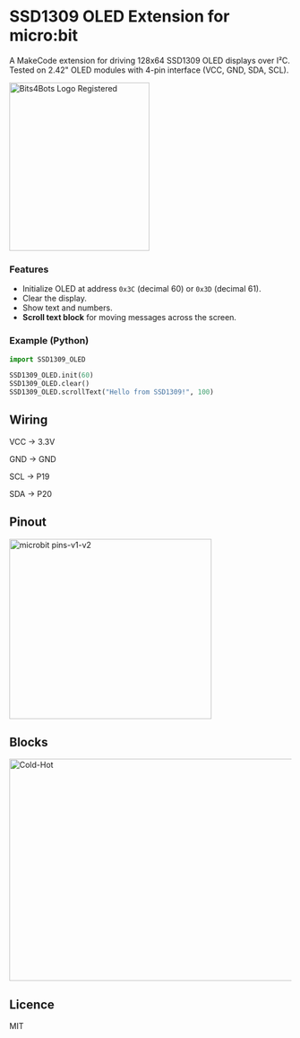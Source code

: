 # SSD1309 OLED Extension for micro:bit

A MakeCode extension for driving 128x64 SSD1309 OLED displays over I²C.  
Tested on 2.42" OLED modules with 4-pin interface (VCC, GND, SDA, SCL).

<img width="250" height="300" alt="Bits4Bots Logo Registered" src="https://github.com/user-attachments/assets/577b4089-4517-49e3-8555-a530e5e59694" />


### Features
- Initialize OLED at address `0x3C` (decimal 60) or `0x3D` (decimal 61).
- Clear the display.
- Show text and numbers.
- **Scroll text block** for moving messages across the screen.

### Example (Python)

```python
import SSD1309_OLED

SSD1309_OLED.init(60)
SSD1309_OLED.clear()
SSD1309_OLED.scrollText("Hello from SSD1309!", 100)
```
## Wiring

VCC → 3.3V

GND → GND

SCL → P19

SDA → P20

## Pinout

<img width="361" height="321" alt="microbit pins-v1-v2" src="https://github.com/user-attachments/assets/d90dc344-56bb-4b7c-817f-5328159f58ec" />


## Blocks

<img width="560" height="396" alt="Cold-Hot" src="https://github.com/user-attachments/assets/afb10276-0a9b-4d9f-b46d-d027721c89c4" />

## Licence

MIT
